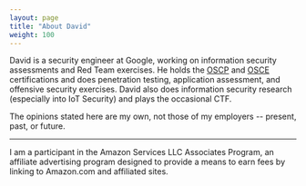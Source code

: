 ```yaml
---
layout: page
title: "About David"
weight: 100
---
```

David is a security engineer at Google, working on information
security assessments and Red Team exercises.  He holds the
[OSCP](https://www.offensive-security.com/information-security-certifications/oscp-offensive-security-certified-professional/) and
[OSCE](https://www.offensive-security.com/information-security-certifications/osce-offensive-security-certified-expert/) certifications
and does penetration testing, application assessment, and offensive security
exercises.  David also does
information security research (especially into IoT Security) and plays the occasional CTF.

The opinions stated here are my own, not those of my employers -- present, past,
or future.

* * *

I am a participant in the Amazon Services LLC Associates Program, an affiliate
advertising program designed to provide a means to earn fees by linking
to Amazon.com and affiliated sites.
